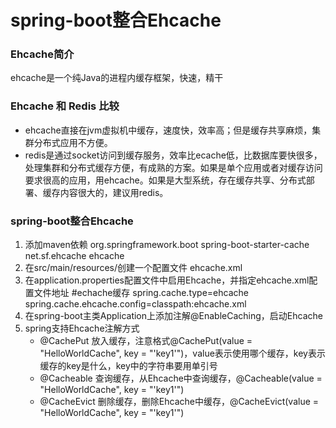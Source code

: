 # spring-boot整合Ehcache

### Ehcache简介
ehcache是一个纯Java的进程内缓存框架，快速，精干

### Ehcache 和 Redis 比较
- ehcache直接在jvm虚拟机中缓存，速度快，效率高；但是缓存共享麻烦，集群分布式应用不方便。
- redis是通过socket访问到缓存服务，效率比ecache低，比数据库要快很多，处理集群和分布式缓存方便，有成熟的方案。如果是单个应用或者对缓存访问要求很高的应用，用ehcache。如果是大型系统，存在缓存共享、分布式部署、缓存内容很大的，建议用redis。

### spring-boot整合Ehcache
1. 添加maven依赖
	<!-- spring-boot-ehcache dependency -->
	<dependency>
	    <groupId>org.springframework.boot</groupId>
	    <artifactId>spring-boot-starter-cache</artifactId>
	</dependency>
	<dependency>
	    <groupId>net.sf.ehcache</groupId>
	    <artifactId>ehcache</artifactId>
	</dependency>
	<!-- spring-boot-ehcache dependency -->
2. 在src/main/resources/创建一个配置文件 ehcache.xml
3. 在application.properties配置文件中启用Ehcache，并指定ehcache.xml配置文件地址
	#echache缓存
	spring.cache.type=ehcache
	spring.cache.ehcache.config=classpath:ehcache.xml
4. 在spring-boot主类Application上添加注解@EnableCaching，启动Ehcache
5. spring支持Ehcache注解方式
	- @CachePut 放入缓存，注意格式@CachePut(value = "HelloWorldCache", key = "'key1'")，value表示使用哪个缓存，key表示缓存的key是什么，key中的字符串要用单引号
	- @Cacheable 查询缓存，从Ehcache中查询缓存，@Cacheable(value = "HelloWorldCache", key = "'key1'")
	- @CacheEvict 删除缓存，删除Ehcache中缓存，@CacheEvict(value = "HelloWorldCache", key = "'key1'")
